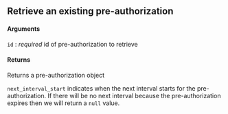## Retrieve an existing pre-authorization

#### Arguments

`id`
:	_required_ id of pre-authorization to retrieve

#### Returns

Returns a pre-authorization object

`next_interval_start` indicates when the next interval starts for the pre-authorization. If there will be no next interval because the pre-authorization expires then we will return a `null` value.